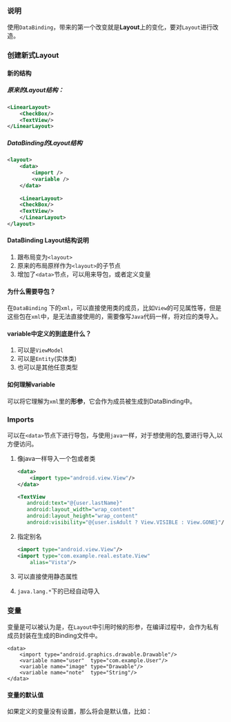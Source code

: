 ### 说明
使用`DataBinding`，带来的第一个改变就是**Layout**上的变化，要对`Layout`进行改造。

### 创建新式Layout
#### 新的结构
##### 原来的Layout结构：
```xml
<LinearLayout>
    <CheckBox/>
    <TextView/>
</LinearLayout>
```

##### DataBinding的Layout结构
```xml
<layout>
    <data>
        <import />
        <variable />
    </data>
        
    <LinearLayout>
    <CheckBox/>
    <TextView/>
    </LinearLayout>
</layout>
```

#### DataBinding Layout结构说明
1. 跟布局变为`<layout>`
2. 原来的布局原样作为`<layout>`的子节点
3. 增加了`<data>`节点，可以用来导包，或者定义变量

#### 为什么需要导包？
在`DataBinding` 下的`xml`，可以直接使用类的成员，比如`View`的可见属性等，但是这些包在`xml`中，是无法直接使用的，需要像写`Java`代码一样，将对应的类导入。

#### variable中定义的到底是什么？
1. 可以是`ViewModel`
2. 可以是`Entity`(实体类)
3. 也可以是其他任意类型

#### 如何理解variable
可以将它理解为`xml`里的**形参**，它会作为成员被生成到DataBinding中。

### Imports
可以在`<data>`节点下进行导包，与使用`java`一样，对于想使用的包,要进行导入,以方便访问。

1. 像java一样导入一个包或者类

	```xml
	<data>
	    <import type="android.view.View"/>
	</data>
	
	<TextView
	   android:text="@{user.lastName}"
	   android:layout_width="wrap_content"
	   android:layout_height="wrap_content"
	   android:visibility="@{user.isAdult ? View.VISIBLE : View.GONE}"/>
	
	```
	
2. 指定别名

	```xml
	<import type="android.view.View"/>
	<import type="com.example.real.estate.View"
        alias="Vista"/>
	```

3. 可以直接使用静态属性
4. `java.lang.*`下的已经自动导入

### 变量
变量是可以被认为是，在`Layout`中引用时候的形参，在编译过程中，会作为私有成员封装在生成的Binding文件中。

```
<data>
    <import type="android.graphics.drawable.Drawable"/>
    <variable name="user"  type="com.example.User"/>
    <variable name="image" type="Drawable"/>
    <variable name="note"  type="String"/>
</data>
```
#### 变量的默认值
如果定义的变量没有设置，那么将会是默认值，比如：  




